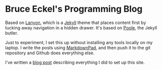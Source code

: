 # Bruce Eckel's Programming Blog

Based on [Lanyon](https://github.com/poole/lanyon), which is a [Jekyll](http://jekyllrb.com) theme that places content first by tucking away navigation in a hidden drawer. It's based on [Poole](http://getpoole.com), the Jekyll butler.

Just to experiment, I set this up without installing any tools locally on my laptop. I write the posts using [MarkdownPad](http://markdownpad.com/), and then push it to the git repository and Github does everything else.

I've written a [blog post](http://bruceeckel.github.io/2014/11/19/using-github-pages/) describing everything I did to set up this site.


